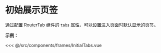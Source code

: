 # 初始展示页签

通过配置 RouterTab 组件的 `tabs` 属性，可以设置进入页面时默认显示的页签。

<doc-links api="#tabs" demo="/initial-tabs/" />

**示例：**

<<< @/src/components/frames/InitialTabs.vue

<!-- {2,10,12,15,18,22,30,34} -->
